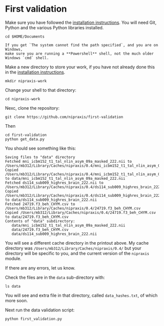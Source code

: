 # First validation

Make sure you have followed the [installation
instructions](https://textbook.nipraxis.org/installation).  You will need
Git, Python and the various Python libraries installed.

```
cd $HOME/Documents
```

```{warning}
If you get `The system cannot find the path specified`, and you are on Windows,
make sure you are running a **Powershell** shell, not the much older Windows `cmd` shell.
```

Make a new directory to store your work, if you have not already done this in
the [installation instructions](https://textbook.nipraxis.org/installation).

```
mkdir nipraxis-work
```

Change your shell to that directory:

```
cd nipraxis-work
```

Nexc, clone the repository:

```
git clone https://github.com/nipraxis/first-validation
```

Then

```
cd first-validation
python get_data.py
```

You should see something like this:

```
Saving files to "data" directory
Fetched mni_icbm152_t1_tal_nlin_asym_09a_masked_222.nii to /Users/mb312/Library/Caches/nipraxis/0.4/mni_icbm152_t1_tal_nlin_asym_09a_masked_222.nii
Copied /Users/mb312/Library/Caches/nipraxis/0.4/mni_icbm152_t1_tal_nlin_asym_09a_masked_222.nii to data/mni_icbm152_t1_tal_nlin_asym_09a_masked_222.nii
Fetched ds114_sub009_highres_brain_222.nii to /Users/mb312/Library/Caches/nipraxis/0.4/ds114_sub009_highres_brain_222.nii
Copied /Users/mb312/Library/Caches/nipraxis/0.4/ds114_sub009_highres_brain_222.nii to data/ds114_sub009_highres_brain_222.nii
Fetched 24719.f3_beh_CHYM.csv to /Users/mb312/Library/Caches/nipraxis/0.4/24719.f3_beh_CHYM.csv
Copied /Users/mb312/Library/Caches/nipraxis/0.4/24719.f3_beh_CHYM.csv to data/24719.f3_beh_CHYM.csv
Contents of "data" subdirectory:
   data/mni_icbm152_t1_tal_nlin_asym_09a_masked_222.nii
   data/24719.f3_beh_CHYM.csv
   data/ds114_sub009_highres_brain_222.nii
```

You will see a different cache directory in the printout above.  My cache
directory was `/Users/mb312/Library/Caches/nipraxis/0.4/` but your directory
will be specific to you, and the current version of the `nipraxis` module.

If there are any errors, let us know.

Check the files are in the `data` sub-directory with:

```
ls data
```

You will see and extra file in that directory, called `data_hashes.txt`, of
which more soon.

Next run the data validation script:

```
python first_validation.py
```
